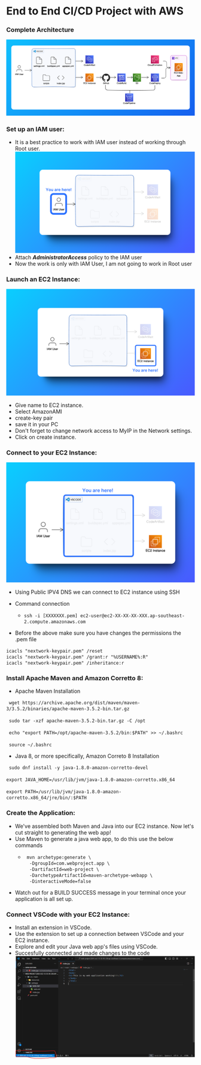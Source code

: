 # End to End CI/CD Project with AWS

### **Complete Architecture**
![Image](architecture.png)

### **Set up an IAM user:**
- It is a best practice to work with IAM user instead of working through Root user.
 ![Image](1.0-framed.png)
- Attach ***AdministratorAccess*** policy to the IAM user
- Now the work is only with IAM User, I am not going to work in Root user

### **Launch an EC2 Instance:**
![Image](2.0-framed.png)
- Give name to EC2 instance.
- Select AmazonAMI
- create-key pair
- save it in your PC
- Don't forget to change network access to MyIP in the Network settings.
- Click on create instance.

### **Connect to your EC2 Instance:**
![Image](3.0-framed.png)
- Using Public IPV4 DNS we can connect to EC2 instance using SSH
- Command connection
  -  ```
     ssh -i [XXXXXXX.pem] ec2-user@ec2-XX-XX-XX-XXX.ap-southeast-2.compute.amazonaws.com
     ```

 - Before the above make sure you have changes the permissions the .pem file
 ```
 icacls "nextwork-keypair.pem" /reset
 icacls "nextwork-keypair.pem" /grant:r "%USERNAME%:R"
 icacls "nextwork-keypair.pem" /inheritance:r
 ```
### **Install Apache Maven and Amazon Corretto 8:**
- Apache Maven Installation
 ```
  wget https://archive.apache.org/dist/maven/maven-3/3.5.2/binaries/apache-maven-3.5.2-bin.tar.gz

  sudo tar -xzf apache-maven-3.5.2-bin.tar.gz -C /opt

  echo "export PATH=/opt/apache-maven-3.5.2/bin:$PATH" >> ~/.bashrc

  source ~/.bashrc
 ```

- Java 8, or more specifically, Amazon Correto 8 Installation
```
 sudo dnf install -y java-1.8.0-amazon-corretto-devel

export JAVA_HOME=/usr/lib/jvm/java-1.8.0-amazon-corretto.x86_64

export PATH=/usr/lib/jvm/java-1.8.0-amazon-corretto.x86_64/jre/bin/:$PATH
```

### **Create the Application:**
- We've assembled both Maven and Java into our EC2 instance. Now let's cut straight to generating the web app!
- Use Maven to generate a java web app, to do this use the below commands
  - ```
     mvn archetype:generate \
      -DgroupId=com.webproject.app \
      -DartifactId=web-project \
      -DarchetypeArtifactId=maven-archetype-webapp \
      -DinteractiveMode=false
    ```
 - Watch out for a BUILD SUCCESS message in your terminal once your application is all set up.

### **Connect VSCode with your EC2 Instance:**
- Install an extension in VSCode.
- Use the extension to set up a connection between VSCode and your EC2 instance.
- Explore and edit your Java web app's files using VSCode.
- Succesfully connected and made changes to the code
![Image](vscode.png)
